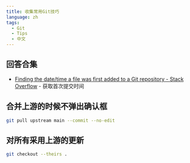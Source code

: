 ```yaml
---
title: 收集常用Git技巧
language: zh
tags:
  - Git
  - Tips
  - 中文
---
```


## 回答合集

- [Finding the date/time a file was first added to a Git repository - Stack Overflow](https://stackoverflow.com/questions/2390199/finding-the-date-time-a-file-was-first-added-to-a-git-repository/25633731) - 获取首次提交时间

## 合并上游的时候不弹出确认框

```bash
git pull upstream main --commit --no-edit
```

## 对所有采用上游的更新

```bash
git checkout --theirs .
```

